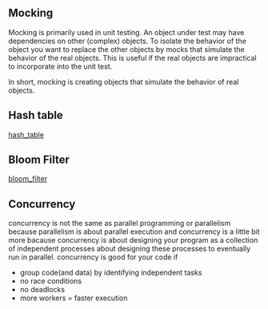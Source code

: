 ## Mocking

Mocking is primarily used in unit testing. An object under test may have dependencies on other (complex) objects. To isolate the behavior of the object you want to replace the other objects by mocks that simulate the behavior of the real objects. This is useful if the real objects are impractical to incorporate into the unit test.

In short, mocking is creating objects that simulate the behavior of real objects.

## Hash table
[hash_table](https://techdic.ir/definition/hash-table/)

## Bloom Filter
[bloom_filter](https://www.google.com/url?sa=t&rct=j&q=&esrc=s&source=web&cd=&ved=2ahUKEwixwY_2xtXtAhWB_CoKHSmPBBEQFjABegQIAhAC&url=https%3A%2F%2Fvirgool.io%2F%40hossein52hz%2F%25D9%2585%25D9%2588%25D8%25AC%25D9%2588%25D8%25AF%25DB%258C-%25D8%25B9%25D8%25AC%25DB%258C%25D8%25A8-%25D8%25A8%25D9%2587-%25D9%2586%25D8%25A7%25D9%2585-bloom-filter-%25D8%25AF%25D8%25B1-%25D8%25A8%25D8%25B1%25D9%2586%25D8%25A7%25D9%2585%25D9%2587-%25D9%2586%25D9%2588%25DB%258C%25D8%25B3%25DB%258C-iajb0fn0ata1&usg=AOvVaw0MkjC8a-1xjltLG9bf26pp)

## Concurrency
concurrency is not the same as parallel programming or parallelism because parallelism is about parallel execution and concurrency is a little bit more bacause concurrency is about designing your program as a collection of independent processes about designing these processes to eventually run in parallel.
concurrency is good for your code  if
* group code(and data) by identifying independent tasks
* no race conditions
* no deadlocks
* more workers = faster execution
